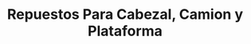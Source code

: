 ---
title: "Repuestos Para Cabezal, Camion y Plataforma"
url: /quito/repuestos-para-cabezal-camion-y-plataforma/
shop: Autowerkstatt
---